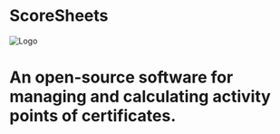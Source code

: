 # ScoreSheets
![Logo]("https://user-images.githubusercontent.com/36796068/216495907-bacfde09-d0e4-405b-ace6-2b9e37c5bc35.png")
<br>
# An open-source software for managing and calculating activity points of certificates.
